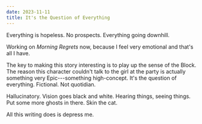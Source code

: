 ```yaml
---
date: 2023-11-11
title: It's the Question of Everything
---
```


Everything is hopeless. No prospects. Everything going downhill.

Working on *Morning Regrets* now, because I feel very emotional and that's all I have.

The key to making this story interesting is to play up the sense of the Block. The reason this character couldn't talk to the girl at the party is actually something very Epic---something high-concept. It's the question of everything. Fictional. Not quotidian.

Hallucinatory. Vision goes black and white. Hearing things, seeing things. Put some more ghosts in there. Skin the cat.

All this writing does is depress me.
